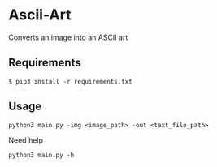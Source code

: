 # Ascii-Art
Converts an image into an ASCII art

## Requirements
```
$ pip3 install -r requirements.txt
```

## Usage
```
python3 main.py -img <image_path> -out <text_file_path>
``` 

Need help
```
python3 main.py -h
```
